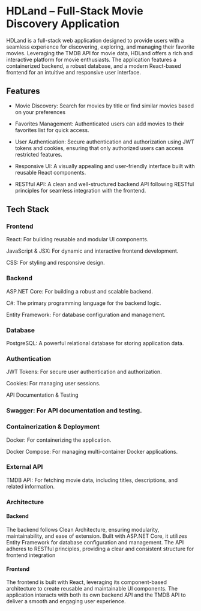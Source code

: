 # HDLand – Full-Stack Movie Discovery Application
HDLand is a full-stack web application designed to provide users with a seamless experience for discovering, exploring, and managing their favorite movies. Leveraging the TMDB API for movie data, HDLand offers a rich and interactive platform for movie enthusiasts. The application features a containerized backend, a robust database, and a modern React-based frontend for an intuitive and responsive user interface.

## Features
- Movie Discovery: Search for movies by title or find similar movies based on your preferences

- Favorites Management: Authenticated users can add movies to their favorites list for quick access.

- User Authentication: Secure authentication and authorization using JWT tokens and cookies, ensuring that only authorized users can access restricted features.

- Responsive UI: A visually appealing and user-friendly interface built with reusable React components.

- RESTful API: A clean and well-structured backend API following RESTful principles for seamless integration with the frontend.

## Tech Stack
### Frontend
React: For building reusable and modular UI components.

JavaScript & JSX: For dynamic and interactive frontend development.

CSS: For styling and responsive design.

### Backend
ASP.NET Core: For building a robust and scalable backend.

C#: The primary programming language for the backend logic.

Entity Framework: For database configuration and management.

### Database
PostgreSQL: A powerful relational database for storing application data.

### Authentication
JWT Tokens: For secure user authentication and authorization.

Cookies: For managing user sessions.

API Documentation & Testing
### Swagger: For API documentation and testing.

### Containerization & Deployment
Docker: For containerizing the application.

Docker Compose: For managing multi-container Docker applications.

### External API
TMDB API: For fetching movie data, including titles, descriptions, and related information.

### Architecture
#### Backend
The backend follows Clean Architecture, ensuring modularity, maintainability, and ease of extension. Built with ASP.NET Core, it utilizes Entity Framework for database configuration and management. The API adheres to RESTful principles, providing a clear and consistent structure for frontend integration

#### Frontend
The frontend is built with React, leveraging its component-based architecture to create reusable and maintainable UI components. The application interacts with both its own backend API and the TMDB API to deliver a smooth and engaging user experience.
